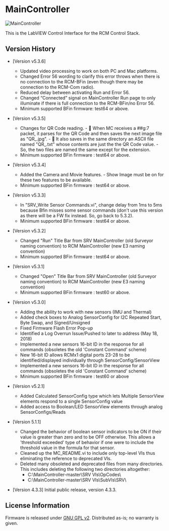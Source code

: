 MainController
========================

![MainController](http://engineering3.org/wp-content/uploads/2015/02/Maincontroller_On.jpg)

This is the LabVIEW Control Interface for the RCM Control Stack.


Version History
---------------

* [Version v5.3.6]
  - Updated video processing to work on both PC and Mac platforms.
  - Changed Error 56 wording to clarify this error throws when there is no connection to the RCM-BFin (even though there may be connection to the RCM-Com radio).
  - Reduced delay between activating Run and Error 56.
  - Changed “Connected” signal on MainController Run page to only illuminate if there is full connection to the RCM-BFin/no Error 56.
  - Minimum supported BFin firmware: test64 or above.
 
* [Version v5.3.5]
  - Changes for QR Code reading.
        -  When MC receives a ##g:7 packet, it parses for the QR Code and then saves the next image file as "QR_<timestamp>.jpg".
        -  It also saves in the same directory an ASCII file named "QR_<timestamp>.txt" whose contents are just the the QR Code value.
        - So, the two files are named the same except for the extension.
  - Minimum supported BFin firmware : test64 or above.
  
* [Version v5.3.4]
  - Added the Camera and Movie features.
        - Show Image must be on for these two features to be available.
  - Minimum supported BFin firmware : test64 or above.
  
* [Version v5.3.3]
  - In "SRV_Write Sensor Commands.vi", change delay from 1ms to 5ms because Bfin misses some sensor commands (don't use this version as there will be a FW fix instead. So, go back to 5.3.2).
  - Minimum supported BFin firmware : test64 or above.
  
* [Version v5.3.2]
  - Changed "Run" Title Bar from SRV MainController (old Surveyor naming convention) to RCM MainController (new E3 naming convention)
  - Minimum supported BFin firmware : test64 or above.
  
* [Version v5.3.1]
  - Changed "Open" Title Bar from SRV MainController (old Surveyor naming convention) to RCM MainController (new E3 naming convention)
  - Minimum supported BFin firmware : test60 or above.
  
* [Version v5.3.0]
  - Adding the ability to work with new sensors (IMU and Thermal)
  - Added check boxes to Analog SensorConfig for I2C Repeated Start, Byte Swap, and Signed/Unsigned
  - Fixed Firmware Flash Error Pop-up
  - Identified a Log Overrun Issue/Pushed to later to address (May 18, 2018)
  - Implemented a new sensors 16-bit ID in the response for all commands (obsoletes the old 'Constant Command' scheme)
  - New 16-bit ID allows RCMx1 digital ports 23-28 to be identified/displayed individually through SensorConfig/SensorView
  - Implemented a new sensors 16-bit ID in the response for all commands (obsoletes the old 'Constant Command' scheme)
  - Minimum supported BFin firmware : test60 or above

* [Version v5.2.1]
  - Added Calculated SensorConfig type which lets Multiple SensorView elements respond to a single SensorConfig value
  - Added access to Boolean/LED SensorView elements through analog SensorConfigs/Reads

* [Version 5.1.1]
  - Changed the behavior of boolean sensor indicators to be ON if their value is greater than zero and to be OFF otherwise. This allows a 'threshold exceeded' type of behavior if one were to include the threshold value in the formula for that sensor.
  - Cleaned up the MC_README.vi to include only top-level VIs thus eliminating the reference to deprecated VIs.
  - Deleted many obsoleted and deprecated files from many directories. This includes deleting the following two directories altogether:
      - C:\MainController-master\SRV VIs\OpCodes\
      - C:\MainController-master\SRV VIs\SubVIs\SRV\

* [Version 4.3.3] Initial public release, version 4.3.3.  


License Information
-------------------
Firmware is released under [GNU GPL v2](http://www.gnu.org/licenses/old-licenses/gpl-2.0.html).
Distributed as-is; no warranty is given.
